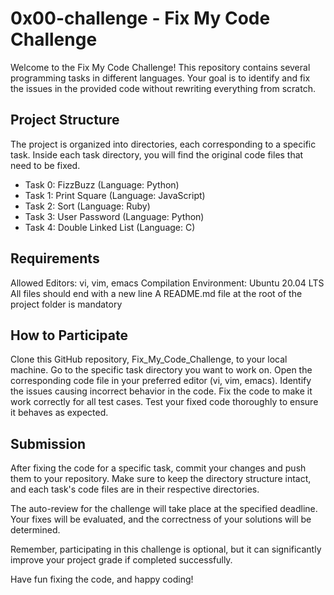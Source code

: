 # 0x00-challenge - Fix My Code Challenge

Welcome to the Fix My Code Challenge! This repository contains several programming tasks in different languages. Your goal is to identify and fix the issues in the provided code without rewriting everything from scratch.

## Project Structure
The project is organized into directories, each corresponding to a specific task. Inside each task directory, you will find the original code files that need to be fixed.

- Task 0: FizzBuzz (Language: Python)
- Task 1: Print Square (Language: JavaScript)
- Task 2: Sort (Language: Ruby)
- Task 3: User Password (Language: Python)
- Task 4: Double Linked List (Language: C)


## Requirements
Allowed Editors: vi, vim, emacs
Compilation Environment: Ubuntu 20.04 LTS
All files should end with a new line
A README.md file at the root of the project folder is mandatory

## How to Participate
Clone this GitHub repository, Fix_My_Code_Challenge, to your local machine.
Go to the specific task directory you want to work on.
Open the corresponding code file in your preferred editor (vi, vim, emacs).
Identify the issues causing incorrect behavior in the code.
Fix the code to make it work correctly for all test cases.
Test your fixed code thoroughly to ensure it behaves as expected.


## Submission
After fixing the code for a specific task, commit your changes and push them to your repository. Make sure to keep the directory structure intact, and each task's code files are in their respective directories.

The auto-review for the challenge will take place at the specified deadline. Your fixes will be evaluated, and the correctness of your solutions will be determined.

Remember, participating in this challenge is optional, but it can significantly improve your project grade if completed successfully.

Have fun fixing the code, and happy coding!







